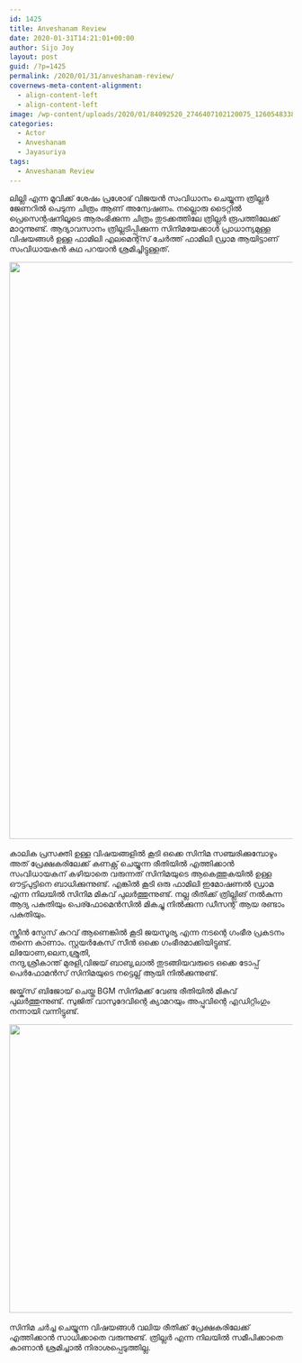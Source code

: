 ```yaml
---
id: 1425
title: Anveshanam Review
date: 2020-01-31T14:21:01+00:00
author: Sijo Joy
layout: post
guid: /?p=1425
permalink: /2020/01/31/anveshanam-review/
covernews-meta-content-alignment:
  - align-content-left
  - align-content-left
image: /wp-content/uploads/2020/01/84092520_2746407102120075_1260548338458034176_n.jpg
categories:
  - Actor
  - Anveshanam
  - Jayasuriya
tags:
  - Anveshanam Review
---
```

ലില്ലി എന്ന മൂവിക്ക് ശേഷം പ്രശോഭ് വിജയൻ സംവിധാനം ചെയ്യുന്ന ത്രില്ലർ ജേണറിൽ പെടുന്ന ചിത്രം ആണ് അന്വേഷണം. നല്ലൊരു ടൈറ്റിൽ പ്രെസെന്റഷനിലൂടെ ആരംഭിക്കുന്ന ചിത്രം തുടക്കത്തിലേ ത്രില്ലർ രൂപത്തിലേക്ക് മാറുന്നുണ്ട്. ആദ്യാവസാനം ത്രില്ലടിപ്പിക്കുന്ന സിനിമയേക്കാൾ പ്രാധാന്യമുള്ള വിഷയങ്ങൾ ഉള്ള ഫാമിലി എലമെന്റ്സ് ചേർത്ത് ഫാമിലി ഡ്രാമ ആയിട്ടാണ് സംവിധായകൻ കഥ പറയാൻ ശ്രമിച്ചിട്ടുള്ളത്.

<img loading="lazy" width="1024" height="1024" src="/wp-content/uploads/2020/01/83991767_1926183507525928_331425021161373696_o-1024x1024.jpg" alt="" class="wp-image-1426" srcset="/wp-content/uploads/2020/01/83991767_1926183507525928_331425021161373696_o-1024x1024.jpg 1024w, /wp-content/uploads/2020/01/83991767_1926183507525928_331425021161373696_o-300x300.jpg 300w, /wp-content/uploads/2020/01/83991767_1926183507525928_331425021161373696_o-150x150.jpg 150w, /wp-content/uploads/2020/01/83991767_1926183507525928_331425021161373696_o-768x768.jpg 768w, /wp-content/uploads/2020/01/83991767_1926183507525928_331425021161373696_o-1200x1200.jpg 1200w, /wp-content/uploads/2020/01/83991767_1926183507525928_331425021161373696_o.jpg 1440w" sizes="(max-width: 1024px) 100vw, 1024px" />  

കാലിക പ്രസക്തി ഉള്ള വിഷയങ്ങളിൽ കൂടി ഒക്കെ സിനിമ സഞ്ചരിക്കുമ്പോഴും അത് പ്രേക്ഷകരിലേക്ക് കണക്റ്റ് ചെയ്യുന്ന രീതിയിൽ എത്തിക്കാൻ സംവിധായകന് കഴിയാതെ വരുന്നത് സിനിമയുടെ ആകെത്തുകയിൽ ഉള്ള ഔട്ട്പുട്ടിനെ ബാധിക്കുന്നുണ്ട്. എങ്കിൽ കൂടി ഒരു ഫാമിലി ഇമോഷണൽ ഡ്രാമ എന്ന നിലയിൽ സിനിമ മികവ് പുലർത്തുന്നുണ്ട്. നല്ല രീതിക്ക് ത്രില്ലിങ് നൽകുന്ന ആദ്യ പകുതിയും പെര്ഫോമെൻസിൽ മികച്ചു നിൽക്കുന്ന ഡീസന്റ് ആയ രണ്ടാം പകുതിയും.

സ്ക്രീൻ സ്പേസ് കുറവ് ആണെങ്കിൽ കൂടി ജയസൂര്യ എന്ന നടന്റെ ഗംഭീര പ്രകടനം തന്നെ കാണാം. സ്റ്റയർകേസ് സീൻ ഒക്കെ ഗംഭീരമാക്കിയിട്ടുണ്ട്. ലിയോണ,ലെന,ശ്രുതി,  
നന്ദു,ശ്രീകാന്ത് മുരളി,വിജയ്‌ ബാബു,ലാൽ തുടങ്ങിയവരുടെ ഒക്കെ ടോപ്പ് പെർഫോമൻസ് സിനിമയുടെ നട്ടെല്ല് ആയി നിൽക്കുന്നുണ്ട്.

ജയ്ക്‌സ് ബിജോയ് ചെയ്ത BGM സിനിമക്ക് വേണ്ട രീതിയിൽ മികവ് പുലർത്തുന്നുണ്ട്. സുജിത് വാസുദേവിന്റെ ക്യാമറയും അപ്പുവിന്റെ എഡിറ്റിംഗും നന്നായി വന്നിട്ടുണ്ട്.

<img loading="lazy" width="1024" height="512" src="/wp-content/uploads/2020/01/83539093_2259203787512875_3508899435138514944_o-1024x512.jpg" alt="" class="wp-image-1428" srcset="/wp-content/uploads/2020/01/83539093_2259203787512875_3508899435138514944_o-1024x512.jpg 1024w, /wp-content/uploads/2020/01/83539093_2259203787512875_3508899435138514944_o-300x150.jpg 300w, /wp-content/uploads/2020/01/83539093_2259203787512875_3508899435138514944_o-768x384.jpg 768w, /wp-content/uploads/2020/01/83539093_2259203787512875_3508899435138514944_o.jpg 1080w" sizes="(max-width: 1024px) 100vw, 1024px" />  

സിനിമ ചർച്ച ചെയ്യുന്ന വിഷയങ്ങൾ വലിയ രീതിക്ക് പ്രേക്ഷകരിലേക്ക് എത്തിക്കാൻ സാധിക്കാതെ വരുന്നുണ്ട്. ത്രില്ലർ എന്ന നിലയിൽ സമീപിക്കാതെ കാണാൻ ശ്രമിച്ചാൽ നിരാശപ്പെടുത്തില്ല.